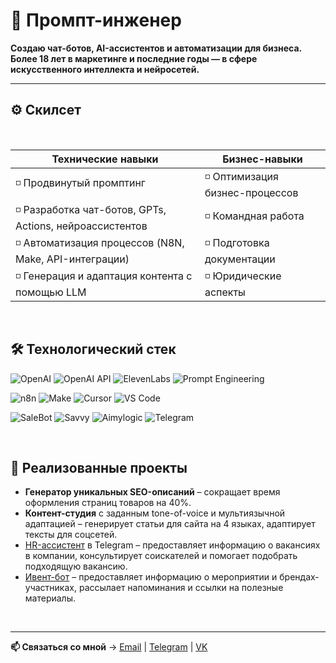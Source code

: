 # 🧩 Промпт-инженер

**Создаю чат-ботов, AI-ассистентов и автоматизации для бизнеса.  
Более 18 лет в маркетинге и последние годы — в сфере искусственного интеллекта и нейросетей.**  

--- 

## ⚙️ Скилсет  
<br>   

| Технические навыки | Бизнес-навыки |
|--------------------|---------------|
| ◽ Продвинутый промптинг | ◽ Оптимизация бизнес-процессов |
| ◽ Разработка чат-ботов, GPTs, Actions, нейроассистентов | ◽ Командная работа |
| ◽ Автоматизация процессов (N8N, Make, API-интеграции)   |◽ Подготовка документации |
| ◽ Генерация и адаптация контента с помощью LLM   | ◽ Юридические аспекты |  
<br>   
  

## 🛠️ Технологический стек

![OpenAI](https://img.shields.io/badge/OpenAI_GPTs-412991?style=for-the-badge&logo=openai&logoColor=white)  ![OpenAI API](https://img.shields.io/badge/OpenAI_API-000000?style=for-the-badge&logo=openai&logoColor=white)  ![ElevenLabs](https://img.shields.io/badge/ElevenLabs-FF6F00?style=for-the-badge&logo=elevenlabs&logoColor=white)  ![Prompt Engineering](https://img.shields.io/badge/Prompt_Engineering-1E90FF?style=for-the-badge&logo=semanticweb&logoColor=white)    

![n8n](https://img.shields.io/badge/n8n-EA4C89?style=for-the-badge&logo=n8n&logoColor=white)  ![Make](https://img.shields.io/badge/Make-2E86C1?style=for-the-badge&logo=make&logoColor=white)  ![Cursor](https://img.shields.io/badge/Cursor-000000?style=for-the-badge&logo=visualstudiocode&logoColor=white)  ![VS Code](https://img.shields.io/badge/VS_Code-0078d7?style=for-the-badge&logo=visualstudiocode&logoColor=white)    

![SaleBot](https://img.shields.io/badge/SaleBot-FF4500?style=for-the-badge&logo=chatbot&logoColor=white)  ![Savvy](https://img.shields.io/badge/Savvy-6A5ACD?style=for-the-badge&logo=chatbot&logoColor=white)  ![Aimylogic](https://img.shields.io/badge/Aimylogic-20B2AA?style=for-the-badge&logo=chatbot&logoColor=white)  ![Telegram](https://img.shields.io/badge/Telegram-26A5E4?style=for-the-badge&logo=telegram&logoColor=white)    

<br>    

## 🚀 Реализованные проекты
- **Генератор уникальных SEO-описаний** – сокращает время оформления страниц товаров на 40%.
- **Контент-студия** с заданным tone-of-voice и мультиязычной адаптацией – генерирует статьи для сайта на 4 языках, адаптирует тексты для соцсетей.
- [HR-ассистент](https://github.com/annutte/HR-assistant-fleetservice) в Telegram – предоставляет информацию о вакансиях в компании, консультирует соискателей и помогает подобрать подходящую вакансию.
- [Ивент-бот](https://github.com/annutte/Biflex_Event_bot) – предоставляет информацию о мероприятии и брендах-участниках, рассылает напоминания и ссылки на полезные материалы.  
<br>

---

**📫 Связаться со мной** →   [Email](mailto:anna.mikhalina@gmail.com)  |   [Telegram](https://t.me/a_mikhalina)  |   [VK](https://vk.com/a_mikhalina)
